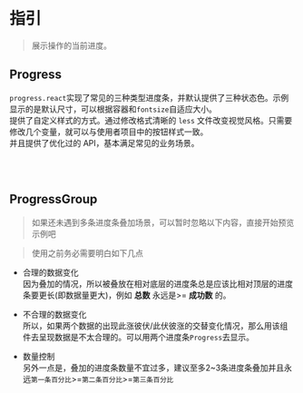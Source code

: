 # 指引

> 展示操作的当前进度。

## Progress

`progress.react`实现了常见的三种类型进度条，并默认提供了三种状态色。示例显示的是默认尺寸，可以根据容器和`fontsize`自适应大小。		
提供了自定义样式的方式。通过修改格式清晰的 `less` 文件改变视觉风格。只需要修改几个变量，就可以与使用者项目中的按钮样式一致。		
并且提供了优化过的 API，基本满足常见的业务场景。


<br/><br/>

## ProgressGroup

> 如果还未遇到多条进度条叠加场景，可以暂时忽略以下内容，直接开始预览示例吧


> 使用之前务必需要明白如下几点

- 合理的数据变化		
因为叠加的情况，所以被叠放在相对底层的进度条总是应该比相对顶层的进度条要更长(即数据量更大)，例如 **总数** 永远是>= **成功数** 的。

- 不合理的数据变化		
所以，如果两个数据的出现此涨彼伏/此伏彼涨的交替变化情况，那么用该组件去呈现数据是不太合理的。可以用两个进度条`Progress`去显示。

- 数量控制		
另外一点是，叠加的进度条数量不宜过多，建议至多2~3条进度条叠加并且永远`第一条百分比`>=`第二条百分比`>=`第三条百分比`